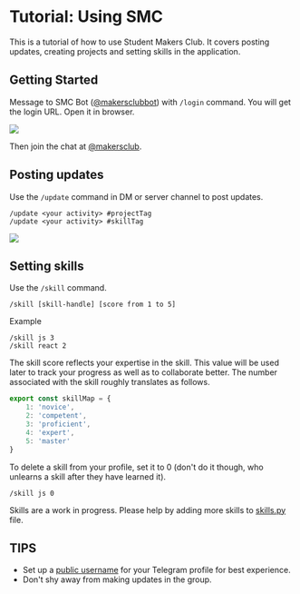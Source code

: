 # Tutorial: Using SMC

This is a tutorial of how to use Student Makers Club. It covers posting updates, creating projects and setting skills in the application.


## Getting Started

Message to SMC Bot ([@makersclubbot](http://telegram.me/makersclubbot)) with `/login` command. You will get the login URL. Open it in browser.

![](https://i.imgur.com/QX5GlvN.png)

Then join the chat at [@makersclub](https://t.me/makersclub).


## Posting updates

Use the `/update` command in DM or server channel to post updates.

```
/update <your activity> #projectTag
/update <your activity> #skillTag
```

![](https://i.imgur.com/wqSK6Yr.png)


## Setting skills

Use the `/skill` command.

```
/skill [skill-handle] [score from 1 to 5]
```

Example

```
/skill js 3
/skill react 2
```

The skill score reflects your expertise in the skill. This value will be used later to track your progress as well as to collaborate better. The number associated with the skill roughly translates as follows.

```js
export const skillMap = {
	1: 'novice',
	2: 'competent',
	3: 'proficient',
	4: 'expert',
	5: 'master'
}
```

To delete a skill from your profile, set it to 0 (don't do it though, who unlearns a skill after they have learned it).

```
/skill js 0
```

Skills are a work in progress. Please help by adding more skills to [skills.py](https://github.com/studentmakersclub/resources/blob/master/data/skills.py) file.


## TIPS

* Set up a [public username](https://telegram.org/faq#q-what-are-usernames-how-do-i-get-one) for your Telegram profile for best experience.
* Don't shy away from making updates in the group.
